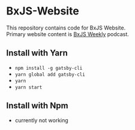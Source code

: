 # BxJS-Website

This repository contains code for BxJS Website.  
Primary website content is [BxJS Weekly](https://github.com/BuildingXwithJS/bxjs-weekly) podcast.

## Install with Yarn
* `npm install -g gatsby-cli`
* `yarn global add gatsby-cli`
* `yarn`
* `yarn start`

## Install with Npm
* currently not working
